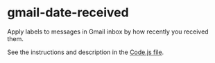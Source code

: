 # gmail-date-received
Apply labels to messages in Gmail inbox by how recently you received them.

See the instructions and description in the [Code.js file](Code.js).

